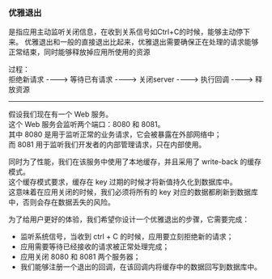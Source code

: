 ### 优雅退出   
是指应用主动监听关闭信息，在收到关系信号如Ctrl+C的时候，能够主动停下来。
优雅退出和一般的直接退出比起来，优雅退出需要确保正在处理的请求能够正常结束，同时能够释放掉应用所使用的资源   

过程：   
拒绝新请求 ----> 等待已有请求 ----> 关闭server ----> 执行回调 ----> 释放资源

--- 
假设我们现在有一个 Web 服务。   
这个 Web 服务会监听两个端口：8080 和 8081。   
其中 8080 是用于监听正常的业务请求，它会被暴露在外部网络中；   
而 8081 用于监听我们开发者的内部管理请求，只在内部使用。   

同时为了性能，我们在该服务中使用了本地缓存，并且采用了 write-back 的缓存模式。   
这个缓存模式要求，缓存在 key 过期的时候才将新值持久化到数据库中。   
这意味着在应用关闭的时候，我们必须将所有的 key 对应的数据都刷新到数据库中，否则会存在数据丢失的风险。   

为了给用户更好的体验，我们希望你设计一个优雅退出的步骤，它需要完成：   

- 监听系统信号，当收到 ctrl + C 的时候，应用要立刻拒绝新的请求；
- 应用需要等待已经接收的请求被正常处理完成；
- 应用关闭 8080 和 8081 两个服务器；
- 我们能够注册一个退出的回调，在该回调内将缓存中的数据回写到数据库中。
